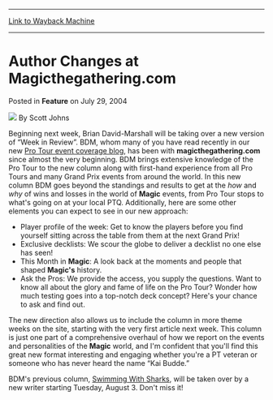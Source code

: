 
---
[Link to Wayback Machine](https://web.archive.org/web/20211015210408/https://magic.wizards.com/en/articles/archive/feature/author-changes-magicthegatheringcom-2004-07-29)

[_metadata_:wayback_url]:- "https://magic.wizards.com/en/articles/archive/feature/author-changes-magicthegatheringcom-2004-07-29"
[_metadata_:wayback_raw_url]:- "https://web.archive.org/web/20211015210408id_/https://magic.wizards.com/en/articles/archive/feature/author-changes-magicthegatheringcom-2004-07-29"
[_metadata_:wayback_capture_timestamp]:- "2021-10-15 21:04:08+00:00"
[_metadata_:description]:- "Beginning next week, Brian David-Marshall will be taking over a new version of “Week in Review”. BDM, whom many of you have read recently in our new Pro Tour event coverage blog, has been with magicthegathering.com since almost the very beginning. BDM brings extensive knowledge of the Pro Tour to the new column along with first-hand experience from all Pro Tours and many Grand"
[_metadata_:generator]:- "Drupal 7 (http://drupal.org)"
[_metadata_:publish_date]:- "2004-07-29"
---


Author Changes at Magicthegathering.com
=======================================



 Posted in **Feature**
 on July 29, 2004 






![](https://media.magic.wizards.com/styles/auth_small/public/images/person/authorpic_scottjohns.jpg)
By Scott Johns











Beginning next week, Brian David-Marshall will be taking over a new version of “Week in Review”. BDM, whom many of you have read recently in our new [Pro Tour event coverage blog](/en/articles/archive/event-coverage/blog-archive-day-2-2004-07-25), has been with **magicthegathering.com** since almost the very beginning. BDM brings extensive knowledge of the Pro Tour to the new column along with first-hand experience from all Pro Tours and many Grand Prix events from around the world. In this new column BDM goes beyond the standings and results to get at the *how* and *why* of wins and losses in the world of **Magic** events, from Pro Tour stops to what's going on at your local PTQ. Additionally, here are some other elements you can expect to see in our new approach:

* Player profile of the week: Get to know the players before you find yourself sitting across the table from them at the next Grand Prix!
* Exclusive decklists: We scour the globe to deliver a decklist no one else has seen!
* This Month in **Magic**: A look back at the moments and people that shaped **Magic's** history.
* Ask the Pros: We provide the access, you supply the questions. Want to know all about the glory and fame of life on the Pro Tour? Wonder how much testing goes into a top-notch deck concept? Here's your chance to ask and find out.

The new direction also allows us to include the column in more theme weeks on the site, starting with the very first article next week. This column is just one part of a comprehensive overhaul of how we report on the events and personalities of the **Magic** world, and I'm confident that you'll find this great new format interesting and engaging whether you're a PT veteran or someone who has never heard the name “Kai Budde.” 

BDM's previous column, [Swimming With Sharks](http://archive.wizards.com/Magic/Magazine/Article.aspx?x=mtgcom/columnarchive&column=SwimmingWithSharks), will be taken over by a new writer starting Tuesday, August 3. Don't miss it!







